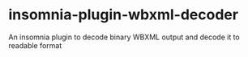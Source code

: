 # insomnia-plugin-wbxml-decoder
An insomnia plugin to decode binary WBXML output and decode it to readable format
